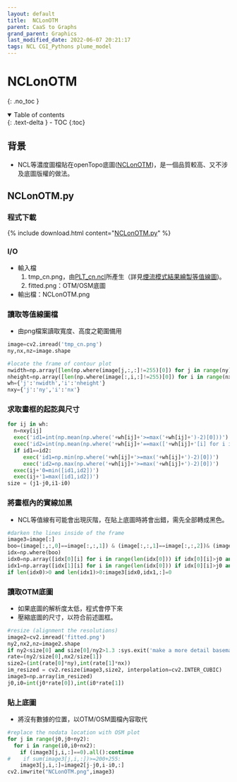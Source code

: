 ```yaml
---
layout: default
title:  NCLonOTM
parent: CaaS to Graphs
grand_parent: Graphics
last_modified_date: 2022-06-07 20:21:17
tags: NCL CGI_Pythons plume_model
---
```


# NCLonOTM

{: .no_toc }

<details open markdown="block">
  <summary>
    Table of contents
  </summary>
  {: .text-delta }
- TOC
{:toc}
</details>

## 背景

- NCL等濃度圖檔貼在openTopo底圖([NCLonOTM][1])，是一個品質較高、又不涉及底圖版權的做法。

## NCLonOTM.py

### 程式下載

{% include download.html content="[NCLonOTM.py][1]" %}

### I/O

- 輸入檔
  1. tmp_cn.png，由[PLT_cn.ncl](https://github.com/sinotec2/Focus-on-Air-Quality/blob/main/utilities/Graphics/CaaS/PLT_cn.ncl)所產生（詳見[煙流模式結果繪製等值線圖](../NCL/PLT_cn))。
  2. fitted.png：OTM/OSM底圖
- 輸出檔：NCLonOTM.png

### 讀取等值線圖檔

- 由png檔案讀取寬度、高度之範圍備用

```python
image=cv2.imread('tmp_cn.png')
ny,nx,nz=image.shape

#locate the frame of contour plot
nwidth=np.array([len(np.where(image[j,:,:]!=255)[0]) for j in range(ny)])
nheight=np.array([len(np.where(image[:,i,:]!=255)[0]) for i in range(nx)])
wh={'j':'nwidth','i':'nheight'}
nxy={'j':'ny','i':'nx'}
```

### 求取畫框的起訖與尺寸

```python
for ij in wh:
  n=nxy[ij]
  exec('id1=int(np.mean(np.where('+wh[ij]+'>=max('+wh[ij]+')-2)[0]))')
  exec('id2=int(np.mean(np.where('+wh[ij]+'==max(['+wh[ij]+'[i] for i in range('+n+') if abs(i-id1) > 2]))))')
  if id1==id2:
     exec('id1=np.min(np.where('+wh[ij]+'>=max('+wh[ij]+')-2)[0])')  
     exec('id2=np.max(np.where('+wh[ij]+'>=max('+wh[ij]+')-2)[0])')  
  exec(ij+'0=min([id1,id2])')
  exec(ij+'1=max([id1,id2])')
size = (j1-j0,i1-i0)
```

### 將畫框內的實線加黑

- NCL等值線有可能會出現灰階，在貼上底圖時將會出錯，需先全部轉成黑色。

```python
#darken the lines inside of the frame
image3=image[:]
boo=(image[:,:,0]==image[:,:,1]) & (image[:,:,1]==image[:,:,2])& (image[:,:,2]!=255)
idx=np.where(boo)
idx0=np.array([idx[0][i] for i in range(len(idx[0])) if idx[0][i]>j0 and idx[0][i]<j1 and idx[1][i]>i0 and idx[1][i]<i1])
idx1=np.array([idx[1][i] for i in range(len(idx[0])) if idx[0][i]>j0 and idx[0][i]<j1 and idx[1][i]>i0 and idx[1][i]<i1])
if len(idx0)>0 and len(idx1)>0:image3[idx0,idx1,:]=0
```

### 讀取OTM底圖

- 如果底圖的解析度太低，程式會停下來
- 壓縮底圖的尺寸，以符合前述圖框。

```python
#resize (alignment the resolutions)
image2=cv2.imread('fitted.png')
ny2,nx2,nz=image2.shape
if ny2<size[0] and size[0]/ny2>1.3 :sys.exit('make a more detail basemap')
rate=(ny2/size[0],nx2/size[1])
size2=(int(rate[0]*ny),int(rate[1]*nx))
im_resized = cv2.resize(image3,size2, interpolation=cv2.INTER_CUBIC)
image3=np.array(im_resized)
j0,i0=int(j0*rate[0]),int(i0*rate[1])
```

### 貼上底圖

- 將沒有數據的位置，以OTM/OSM圖檔內容取代

```python
#replace the nodata location with OSM plot
for j in range(j0,j0+ny2):
  for i in range(i0,i0+nx2):
    if (image3[j,i,:]==0).all():continue  
#    if sum(image3[j,i,:])>=200+255:
    image3[j,i,:]=image2[j-j0,i-i0,:]
cv2.imwrite("NCLonOTM.png",image3)
```

[1]: https://github.com/sinotec2/Focus-on-Air-Quality/blob/main/utilities/Graphics/CaaS/NCLonOTM.py "NCLonOTM.py"